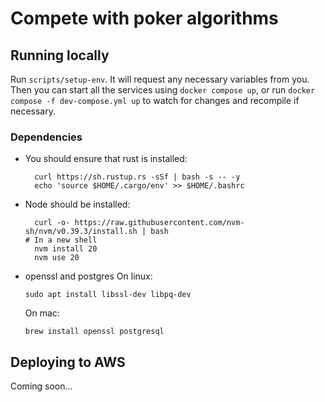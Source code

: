 # Compete with poker algorithms

## Running locally
Run `scripts/setup-env`. It will request any necessary variables from you. Then you can start
all the services using `docker compose up`, or run `docker compose -f dev-compose.yml up`
to watch for changes and recompile if necessary.

### Dependencies
- You should ensure that rust is installed:
  ```
	curl https://sh.rustup.rs -sSf | bash -s -- -y
	echo 'source $HOME/.cargo/env' >> $HOME/.bashrc
	```
- Node should be installed:
  ```
	curl -o- https://raw.githubusercontent.com/nvm-sh/nvm/v0.39.3/install.sh | bash
  # In a new shell
	nvm install 20
	nvm use 20
	```
- openssl and postgres
  On linux:
	```
	sudo apt install libssl-dev libpq-dev
	```
	On mac:
	```
	brew install openssl postgresql
	```

## Deploying to AWS
Coming soon...
